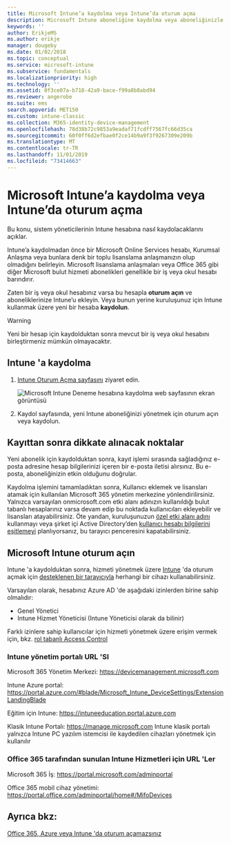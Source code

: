```yaml
---
title: Microsoft Intune’a kaydolma veya Intune’da oturum açma
description: Microsoft Intune aboneliğine kaydolma veya aboneliğinizle başlamak için oturum açma.
keywords: ''
author: ErikjeMS
ms.author: erikje
manager: dougeby
ms.date: 01/02/2018
ms.topic: conceptual
ms.service: microsoft-intune
ms.subservice: fundamentals
ms.localizationpriority: high
ms.technology: ''
ms.assetid: 0f3ce07a-b718-42a9-bace-f99a8b8abd94
ms.reviewer: angerobe
ms.suite: ems
search.appverid: MET150
ms.custom: intune-classic
ms.collection: M365-identity-device-management
ms.openlocfilehash: 78d38b72c9853a9eadaf71fcdff7567fc66d35ca
ms.sourcegitcommit: 60f0ff6d2efbae0f2ce14b9a9f3f9267309e209b
ms.translationtype: MT
ms.contentlocale: tr-TR
ms.lasthandoff: 11/01/2019
ms.locfileid: "73414663"
---
```

# <a name="sign-up-or-sign-in-to-microsoft-intune"></a>Microsoft Intune’a kaydolma veya Intune’da oturum açma

Bu konu, sistem yöneticilerinin Intune hesabına nasıl kaydolacaklarını açıklar.

Intune’a kaydolmadan önce bir Microsoft Online Services hesabı, Kurumsal Anlaşma veya bunlara denk bir toplu lisanslama anlaşmanızın olup olmadığını belirleyin. Microsoft lisanslama anlaşmaları veya Office 365 gibi diğer Microsoft bulut hizmeti abonelikleri genellikle bir iş veya okul hesabı barındırır.

Zaten bir iş veya okul hesabınız varsa bu hesapla **oturum açın** ve aboneliklerinize Intune’u ekleyin. Veya bunun yerine kuruluşunuz için Intune kullanmak üzere yeni bir hesaba **kaydolun**.

>[!WARNING]
>Yeni bir hesap için kaydolduktan sonra mevcut bir iş veya okul hesabını birleştirmeniz mümkün olmayacaktır.

## <a name="how-to-sign-up-for-intune"></a>Intune 'a kaydolma

1. [Intune Oturum Açma sayfasını](https://admin.microsoft.com/Signup/Signup.aspx?OfferId=40BE278A-DFD1-470a-9EF7-9F2596EA7FF9&dl=INTUNE_A&ali=1#0%20) ziyaret edin.

   ![Microsoft Intune Deneme hesabına kaydolma web sayfasının ekran görüntüsü](./media/account-sign-up/account-sign-up-site.png)

2. Kaydol sayfasında, yeni Intune aboneliğinizi yönetmek için oturum açın veya kaydolun.

## <a name="post-sign-up-considerations"></a>Kayıttan sonra dikkate alınacak noktalar

Yeni abonelik için kaydolduktan sonra, kayıt işlemi sırasında sağladığınız e-posta adresine hesap bilgilerinizi içeren bir e-posta iletisi alırsınız. Bu e-posta, aboneliğinizin etkin olduğunu doğrular.

Kaydolma işlemini tamamladıktan sonra, Kullanıcı eklemek ve lisansları atamak için kullanılan Microsoft 365 yönetim merkezine yönlendirilirsiniz. Yalnızca varsayılan onmicrosoft.com etki alanı adınızın kullanıldığı bulut tabanlı hesaplarınız varsa devam edip bu noktada kullanıcıları ekleyebilir ve lisansları atayabilirsiniz. Öte yandan, kuruluşunuzun [özel etki alanı adını](custom-domain-name-configure.md) kullanmayı veya şirket içi Active Directory’den [kullanıcı hesabı bilgilerini eşitlemeyi](users-add.md#sync-active-directory-and-add-users-to-intune) planlıyorsanız, bu tarayıcı penceresini kapatabilirsiniz.

## <a name="sign-in-to-microsoft-intune"></a>Microsoft Intune oturum açın

Intune 'a kaydolduktan sonra, hizmeti yönetmek üzere [Intune](https://go.microsoft.com/fwlink/?linkid=2090973) 'da oturum açmak için [desteklenen bir tarayıcıyla](supported-devices-browsers.md#intune-supported-web-browsers) herhangi bir cihazı kullanabilirsiniz.

Varsayılan olarak, hesabınız Azure AD 'de aşağıdaki izinlerden birine sahip olmalıdır:

- Genel Yönetici
- Intune Hizmet Yöneticisi (Intune Yöneticisi olarak da bilinir)

Farklı izinlere sahip kullanıcılar için hizmeti yönetmek üzere erişim vermek için, bkz. [rol tabanlı Access Control](role-based-access-control.md)

### <a name="intune-admin-portal-url"></a>Intune yönetim portalı URL 'SI

Microsoft 365 Yönetim Merkezi: https://devicemanagement.microsoft.com

Intune Azure portal: https://portal.azure.com/#blade/Microsoft_Intune_DeviceSettings/ExtensionLandingBlade

Eğitim için Intune: https://intuneeducation.portal.azure.com

Klasik Intune Portalı: https://manage.microsoft.com Intune klasik portalı yalnızca Intune PC yazılım istemcisi ile kaydedilen cihazları yönetmek için kullanılır

### <a name="urls-for-intune-services-provided-by-office-365"></a>Office 365 tarafından sunulan Intune Hizmetleri için URL 'Ler

Microsoft 365 İş: https://portal.microsoft.com/adminportal

Office 365 mobil cihaz yönetimi: https://portal.office.com/adminportal/home#/MifoDevices

## <a name="see-also"></a>Ayrıca bkz:

[Office 365, Azure veya Intune 'da oturum açamazsınız](https://support.microsoft.com/help/2412085)
